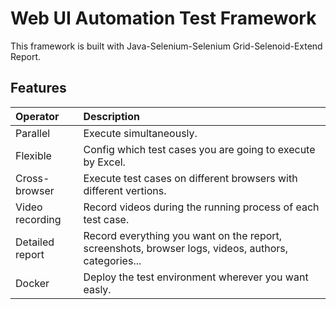 Web UI Automation Test Framework
================================

This framework is built with Java-Selenium-Selenium Grid-Selenoid-Extend Report.

Features
--------------
| Operator                  | Description                                                        |
| :------------------------ | :----------------------------------------------------------------- |
| Parallel                  | Execute simultaneously.                                            |
| Flexible                  | Config which test cases you are going to execute by Excel.         |
| Cross-browser             | Execute test cases on different browsers with different vertions.  |
| Video recording           | Record videos during the running process of each test case.        |
| Detailed report           | Record everything you want on the report, screenshots, browser logs, videos, authors, categories...|                                                  |
| Docker                    | Deploy the test environment wherever you want easly.               |
